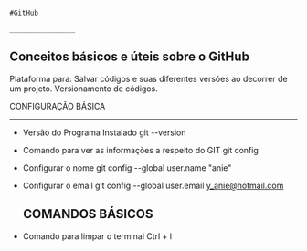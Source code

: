                                                                               #GitHub 
                                                                          ________________

## Conceitos básicos e úteis sobre o GitHub

Plataforma para:
Salvar códigos e suas diferentes versões ao decorrer de um projeto. Versionamento de códigos.

CONFIGURAÇÃO BÁSICA
___________________

* Versão do Programa Instalado
  git --version

* Comando para ver as informações a respeito do GIT
  git config

* Configurar o nome
  git config --global user.name "anie"
  
* Configurar o email
  git config --global user.email y_anie@hotmail.com

  COMANDOS BÁSICOS
  -----------------------

* Comando para limpar o terminal
  Ctrl + l
  
  












